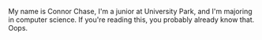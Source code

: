 My name is Connor Chase, I'm a junior at University Park, and I'm majoring in computer science. If you're reading this, you probably already know that. Oops.
